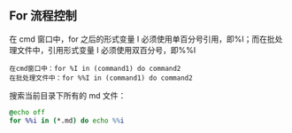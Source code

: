 ## For 流程控制

在 cmd 窗口中，for 之后的形式变量 I 必须使用单百分号引用，即%I；而在批处理文件中，引用形式变量 I 必须使用双百分号，即%%I

```
在cmd窗口中：for %I in (command1) do command2
在批处理文件中：for %%I in (command1) do command2
```

搜索当前目录下所有的 md 文件：

```bat
@echo off
for %%i in (*.md) do echo %%i
```
